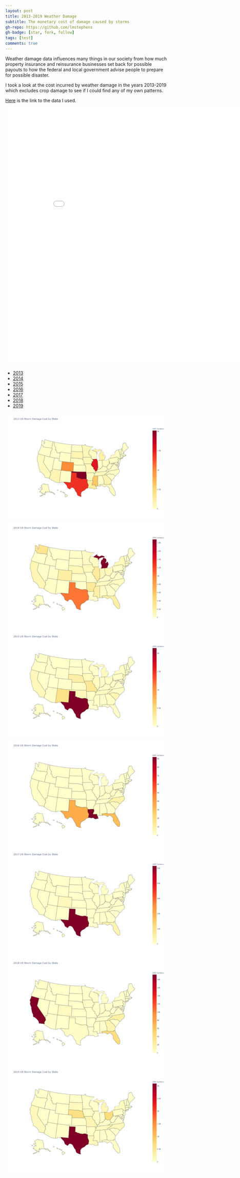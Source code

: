 ```yaml
---
layout: post
title: 2013-2019 Weather Damage
subtitle: The monetary cost of damage caused by storms
gh-repo: https://github.com/lmstephens
gh-badge: [star, fork, follow]
tags: [test]
comments: true
---
```


<p>Weather damage data influences many things in our society from how much property insurance and reinsurance businesses set back for possible payouts to how the federal and local government advise people to prepare for possible disaster.</p>

<p>I took a look at the cost incurred by weather damage in the years 2013-2019 which excludes crop damage to see if I could find any of my own patterns. </p>

<a href="https://www1.ncdc.noaa.gov/pub/data/swdi/stormevents/csvfiles/">Here</a> is the link to the data I used.

<div class="video-container">
<iframe width="900" height="800" frameborder="0" scrolling="no" src="//plot.ly/~Lmstephens/19.embed"></iframe>
</div>

<ul class="nav nav-tabs">
  <li><a href="#2013" data-toggle="tab">2013</a></li>
  <li><a href="#2014" data-toggle="tab">2014</a></li>
  <li><a href="#2015" data-toggle="tab">2015</a></li>
  <li><a href="#2016" data-toggle="tab">2016</a></li>
  <li><a href="#2017" data-toggle="tab">2017</a></li>
  <li><a href="#2018" data-toggle="tab">2018</a></li>
  <li><a href="#2019" data-toggle="tab">2019</a></li>
</ul>

<div class="tab-content" id="myTabContent">
	<div id="2013" class="tab-pane fade active">
		<img src="../img/2013map-final.png">
	</div>
	<div id="2014" class="tab-pane fade">
		<img src="../img/2014map-final.png">
	</div>
	<div id="2015" class="tab-pane fade">
		<img src="../img/2015map-final.png">
	</div>
	<div id="2016" class="tab-pane fade">
		<img src="../img/2016map-final.png">
	</div>
	<div id="2017" class="tab-pane fade">
		<img src="../img/2017map-final.png">
	</div>
	<div id="2018" class="tab-pane fade">
		<img src="../img/2018map-final.png">
	</div>
	<div id="2019" class="tab-pane fade">
		<img src="../img/2019map-final.png">
	</div>
</div>

